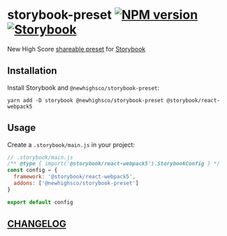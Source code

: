 # storybook-preset [![NPM version](https://img.shields.io/npm/v/@newhighsco/storybook-preset.svg)](https://www.npmjs.com/package/@newhighsco/storybook-preset) [![Storybook](https://raw.githubusercontent.com/storybooks/brand/master/badge/badge-storybook.svg)](https://storybook-preset.newhighsco.re/)

New High Score [shareable preset](https://storybook.js.org/docs/presets/introduction/) for [Storybook](https://storybook.js.org/)

## Installation

Install Storybook and `@newhighsco/storybook-preset`:

```
yarn add -D storybook @newhighsco/storybook-preset @storybook/react-webpack5
```

## Usage

Create a `.storybook/main.js` in your project:

```js
// .storybook/main.js
/** @type { import('@storybook/react-webpack5').StorybookConfig } */
const config = {
  framework: '@storybook/react-webpack5',
  addons: ['@newhighsco/storybook-preset']
}

export default config
```

## [CHANGELOG](CHANGELOG.md)
